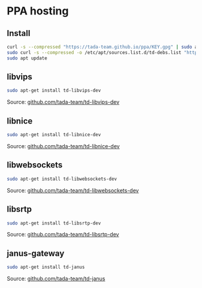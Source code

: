 # PPA hosting

## Install
```bash
curl -s --compressed "https://tada-team.github.io/ppa/KEY.gpg" | sudo apt-key add -
sudo curl -s --compressed -o /etc/apt/sources.list.d/td-debs.list "https://tada-team.github.io/ppa/td-debs.list"
sudo apt update
```

## libvips
```bash
sudo apt-get install td-libvips-dev
```
Source: [github.com/tada-team/td-libvips-dev](https://github.com/tada-team/td-libvips-dev)

## libnice
```bash
sudo apt-get install td-libnice-dev
```
Source: [github.com/tada-team/td-libnice-dev](https://github.com/tada-team/td-libnice-dev)

## libwebsockets
```bash
sudo apt-get install td-libwebsockets-dev
```
Source: [github.com/tada-team/td-libwebsockets-dev](https://github.com/tada-team/td-libwebsockets-dev)

## libsrtp
```bash
sudo apt-get install td-libsrtp-dev
```
Source: [github.com/tada-team/td-libsrtp-dev](https://github.com/tada-team/td-libsrtp-dev)

## janus-gateway
```bash
sudo apt-get install td-janus
```
Source: [github.com/tada-team/td-janus](https://github.com/tada-team/td-janus)
